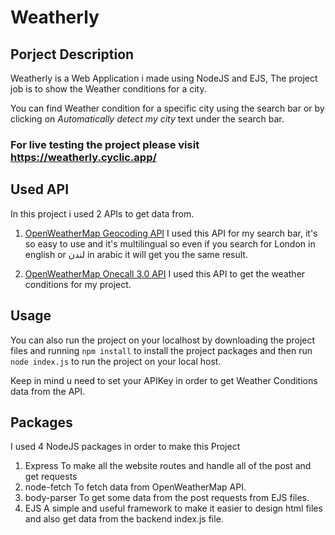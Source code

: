 # Weatherly

## Porject Description
Weatherly is a Web Application i made using NodeJS and EJS, The project job is to show the Weather conditions for a city.

You can find Weather condition for a specific city using the search bar or by clicking on *Automatically detect my city* text under the search bar.


### For live testing the project please visit https://weatherly.cyclic.app/


## Used API
In this project i used 2 APIs to get data from.
1. [OpenWeatherMap Geocoding API](https://openweathermap.org/api/geocoding-api)
I used this API for my search bar, it's so easy to use and it's multilingual so even if you search for London in english or لندن in arabic it will get you the same result.

2. [OpenWeatherMap Onecall 3.0 API](https://openweathermap.org/api/one-call-3)
I used this API to get the weather conditions for my project.

## Usage
You can also run the project on your localhost by downloading the project files and running ```npm install``` to install the project packages and then run ```node index.js``` to run the project on your local host.

Keep in mind u need to set your APIKey in order to get Weather Conditions data from the API.


## Packages
I used 4 NodeJS packages in order to make this Project
1. Express
To make all the website routes and handle all of the post and get requests
2. node-fetch 
To fetch data from OpenWeatherMap API.
3. body-parser
To get some data from the post requests from EJS files.
4. EJS
A simple and useful framework to make it easier to design html files and also get data from the backend index.js file.
